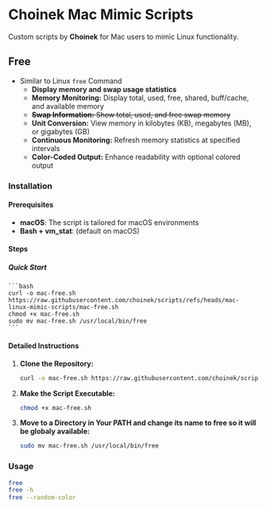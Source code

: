 # Choinek Mac Mimic Scripts

Custom scripts by **Choinek** for Mac users to mimic Linux functionality.

## Free

- Similar to Linux `free` Command
  - **Display memory and swap usage statistics**
  - **Memory Monitoring:** Display total, used, free, shared, buff/cache, and available memory
  - ~~**Swap Information:** Show total, used, and free swap memory~~
  - **Unit Conversion:** View memory in kilobytes (KB), megabytes (MB), or gigabytes (GB)
  - **Continuous Monitoring:** Refresh memory statistics at specified intervals
  - **Color-Coded Output:** Enhance readability with optional colored output

### Installation

#### Prerequisites

- **macOS**: The script is tailored for macOS environments
- **Bash + vm_stat**: (default on macOS)

#### Steps

##### Quick Start

    ```bash
    curl -o mac-free.sh https://raw.githubusercontent.com/choinek/scripts/refs/heads/mac-linux-mimic-scripts/mac-free.sh
    chmod +x mac-free.sh
    sudo mv mac-free.sh /usr/local/bin/free
    ```

#### Detailed Instructions

1. **Clone the Repository:**
    ```bash
    curl -o mac-free.sh https://raw.githubusercontent.com/choinek/scripts/refs/heads/mac-linux-mimic-scripts/mac-free.sh
    ```

2. **Make the Script Executable:**
    ```bash
    chmod +x mac-free.sh
    ```

3. **Move to a Directory in Your PATH and change its name to free so it will be globaly available:**
    ```bash
    sudo mv mac-free.sh /usr/local/bin/free
    ```


### Usage
```bash
free
free -h
free --random-color
```
